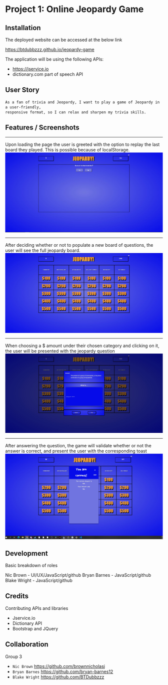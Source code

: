 # Project 1: Online Jeopardy Game

## Installation

The deployed website can be accessed at the below link

https://btdubbzzz.github.io/jeopardy-game

The application will be using the following APIs:

- https://jservice.io
- dictionary.com part of speech API

## User Story

```
As a fan of trivia and Jeopardy, I want to play a game of Jeopardy in a user-friendly, 
responsive format, so I can relax and sharpen my trivia skills.

```

## Features / Screenshots

---
Upon loading the page the user is greeted with the option to replay the last board they played. This is possible because of localStorage. ![Replay Board Option](./replayscreen.JPG)


---
After deciding whether or not to populate a new board of questions, the user will see the full jeopardy board. ![full jeopardy board](./mainboard.JPG)


---
When choosing a $ amount under their chosen category and clicking on it, the user will be presented with the jeopardy question ![question modal](./questionmodal.JPG)

---
After answering the question, the game will validate whether or not the answer is correct, and present the user with the corresponding toast ![correct answer toast](./answertoast.JPG)



## Development

Basic breakdown of roles

Nic Brown - UI/UX/JavaScript/github
Bryan Barnes - JavaScript/github
Blake Wright - JavaScript/github



## Credits

Contributing APIs and libraries

- Jservice.io
- Dictionary API
- Bootstrap and JQuery

## Collaboration

Group 3

- `Nic Brown` https://github.com/brownnicholasj
- `Bryan Barnes` https://github.com/bryan-barnes12
- `Blake Wright` https://github.com/BTDubbzzz
